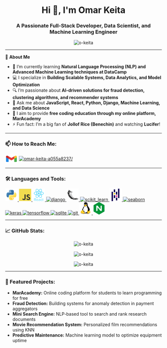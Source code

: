 <h1 align="center">Hi 👋, I'm Omar Keita</h1>
<h3 align="center">A Passionate Full-Stack Developer, Data Scientist, and Machine Learning Engineer</h3>

<p align="center">
  <img src="https://komarev.com/ghpvc/?username=o-keita&label=Profile%20views&color=0e75b6&style=flat" alt="o-keita" />
</p>

---

🌟 **About Me**

- 🚀 I’m currently learning **Natural Language Processing (NLP) and Advanced Machine Learning techniques at DataCamp**  
- 💻 I specialize in **Building Scalable Systems, Data Analytics, and Model Optimization**  
- 🔍 I’m passionate about **AI-driven solutions for fraud detection, clustering algorithms, and recommender systems**  
- 💬 Ask me about **JavaScript, React, Python, Django, Machine Learning, and Data Science**  
- 🎯 I aim to provide **free coding education through my online platform, MarAcademy**  
- ⚡ Fun fact: I’m a big fan of **Jollof Rice (Benechin)** and watching **Lucifer**!

---

<h3 align="left">📫 How to Reach Me:</h3>
<p align="left">
  <a href="mailto:omarmusakeita@gmail.com" target="blank"><img align="center" src="https://raw.githubusercontent.com/rahuldkjain/github-profile-readme-generator/master/src/images/icons/Social/gmail.svg" alt="omarmusakeita@gmail.com" height="30" width="40" /></a>
  <a href="https://linkedin.com/in/omar-keita-a055a8237/" target="blank"><img align="center" src="https://raw.githubusercontent.com/rahuldkjain/github-profile-readme-generator/master/src/images/icons/Social/linked-in-alt.svg" alt="omar-keita-a055a8237/" height="30" width="40" /></a>
</p>

---

<h3 align="left">🛠️ Languages and Tools:</h3>
<p align="left"> 
  <!-- Programming Languages -->
  <a href="https://www.python.org" target="_blank" rel="noreferrer"> 
    <img src="https://raw.githubusercontent.com/devicons/devicon/master/icons/python/python-original.svg" alt="python" width="40" height="40"/> 
  </a>
  <a href="https://developer.mozilla.org/en-US/docs/Web/JavaScript" target="_blank" rel="noreferrer"> 
    <img src="https://raw.githubusercontent.com/devicons/devicon/master/icons/javascript/javascript-original.svg" alt="javascript" width="40" height="40"/> 
  </a>
  
  <!-- Frameworks and Libraries -->
  <a href="https://reactjs.org/" target="_blank" rel="noreferrer"> 
    <img src="https://raw.githubusercontent.com/devicons/devicon/master/icons/react/react-original-wordmark.svg" alt="react" width="40" height="40"/> 
  </a>
  <a href="https://www.djangoproject.com/" target="_blank" rel="noreferrer"> 
    <img src="https://cdn.worldvectorlogo.com/logos/django.svg" alt="django" width="40" height="40"/> 
  </a>
  <a href="https://flask.palletsprojects.com/" target="_blank" rel="noreferrer"> 
    <img src="https://raw.githubusercontent.com/devicons/devicon/master/icons/flask/flask-original.svg" alt="flask" width="40" height="40"/> 
  </a>
  
  <!-- Machine Learning & Data Science -->
  <a href="https://scikit-learn.org/" target="_blank" rel="noreferrer"> 
    <img src="https://upload.wikimedia.org/wikipedia/commons/0/05/Scikit_learn_logo_small.svg" alt="scikit_learn" width="40" height="40"/> 
  </a>
  <a href="https://pandas.pydata.org/" target="_blank" rel="noreferrer"> 
    <img src="https://raw.githubusercontent.com/devicons/devicon/2ae2a900d2f041da66e950e4d48052658d850630/icons/pandas/pandas-original.svg" alt="pandas" width="40" height="40"/> 
  </a> 
  <a href="https://seaborn.pydata.org/" target="_blank" rel="noreferrer"> 
    <img src="https://seaborn.pydata.org/_images/logo-mark-lightbg.svg" alt="seaborn" width="40" height="40"/> 
  </a>
  <a href="https://keras.io/" target="_blank" rel="noreferrer">
    <img src="https://upload.wikimedia.org/wikipedia/commons/a/ae/Keras_logo.svg" alt="keras" width="40" height="40"/>
  </a>
  <a href="https://www.tensorflow.org/" target="_blank" rel="noreferrer">
    <img src="https://upload.wikimedia.org/wikipedia/commons/2/2d/Tensorflow_logo.svg" alt="tensorflow" width="40" height="40"/>
  </a>
  
  <!-- Databases -->
  <a href="https://www.sqlite.org/" target="_blank" rel="noreferrer"> 
    <img src="https://www.vectorlogo.zone/logos/sqlite/sqlite-icon.svg" alt="sqlite" width="40" height="40"/> 
  </a> 
  
  <!-- Tools -->
  <a href="https://git-scm.com/" target="_blank" rel="noreferrer"> 
    <img src="https://www.vectorlogo.zone/logos/git-scm/git-scm-icon.svg" alt="git" width="40" height="40"/> 
  </a> 
  <a href="https://www.linux.org/" target="_blank" rel="noreferrer"> 
    <img src="https://raw.githubusercontent.com/devicons/devicon/master/icons/linux/linux-original.svg" alt="linux" width="40" height="40"/> 
  </a> 
  <a href="https://www.nginx.com" target="_blank" rel="noreferrer"> 
    <img src="https://raw.githubusercontent.com/devicons/devicon/master/icons/nginx/nginx-original.svg" alt="nginx" width="40" height="40"/> 
  </a> 
</p>

---

<h3 align="left">📈 GitHub Stats:</h3>
<p align="center">
  <img align="center" src="https://github-readme-stats.vercel.app/api?username=o-keita&theme=tokyonight&show_icons=true&locale=en" alt="o-keita" />
</p>
<p align="center">
  <img align="center" src="https://github-readme-streak-stats.herokuapp.com/?user=o-keita&theme=tokyonight" alt="o-keita" />
</p>
<p align="center">
  <img align="center" src="https://github-readme-stats.vercel.app/api/top-langs?username=o-keita&theme=tokyonight&show_icons=true&locale=en&layout=compact" alt="o-keita" />
</p>

---

<h3 align="left">🚀 Featured Projects:</h3>
<ul>
  <li>
    <strong>MarAcademy:</strong> Online coding platform for students to learn programming for free
  </li>
  <li>
    <strong>Fraud Detection:</strong> Building systems for anomaly detection in payment aggregators
  </li>
  <li>
    <strong>Mini Search Engine:</strong> NLP-based tool to search and rank research documents
  </li>
  <li>
    <strong>Movie Recommendation System:</strong> Personalized film recommendations using KNN
  </li>
  <li>
    <strong>Predictive Maintenance:</strong> Machine learning model to optimize equipment uptime
  </li>
</ul>
